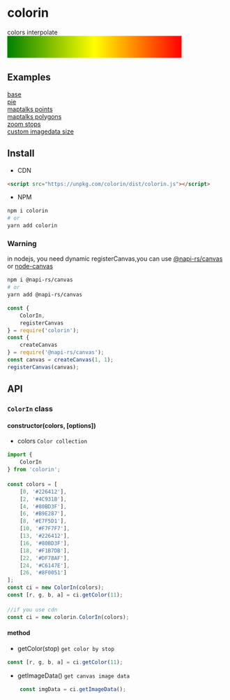 # colorin

colors interpolate    
![](./colorin.png)

## Examples

[base](https://deyihu.github.io/colorin/test/base.html)  
[pie](https://deyihu.github.io/colorin/test/pie.html)  
[maptalks points](https://deyihu.github.io/colorin/test/mtk-points.html)  
[maptalks polygons](https://deyihu.github.io/colorin/test/mtk-polygons.html)  
[zoom stops](https://deyihu.github.io/colorin/test/zoomstop.html)  
[custom imagedata size](https://deyihu.github.io/colorin/test/customsize.html)

## Install

* CDN

```html
<script src="https://unpkg.com/colorin/dist/colorin.js"></script>
```

* NPM

```sh
npm i colorin
# or
yarn add colorin
```

### Warning

in nodejs, you need  dynamic registerCanvas,you can use [@napi-rs/canvas](https://github.com/Brooooooklyn/canvas) or [node-canvas](https://github.com/Automattic/node-canvas)

```sh
npm i @napi-rs/canvas
# or
yarn add @napi-rs/canvas
```

```js
const {
    ColorIn,
    registerCanvas
} = require('colorin');
const {
    createCanvas
} = require('@napi-rs/canvas');
const canvas = createCanvas(1, 1);
registerCanvas(canvas);
```

## API

### `ColorIn` class

#### constructor(colors, [options])

  + colors `Color collection`

```js
import {
    ColorIn
} from 'colorin';

const colors = [
    [0, '#226412'],
    [2, '#4C931B'],
    [4, '#80BD3F'],
    [6, '#B9E287'],
    [8, '#E7F5D1'],
    [10, '#F7F7F7'],
    [13, '#226412'],
    [16, '#80BD3F'],
    [18, '#F1B7DB'],
    [22, '#DF78AF'],
    [24, '#C6147E'],
    [26, '#8F0051']
];
const ci = new ColorIn(colors);
const [r, g, b, a] = ci.getColor(11);

//if you use cdn
const ci = new colorin.ColorIn(colors);
```

####  method

  + getColor(stop) `get color by stop`

```js
const [r, g, b, a] = ci.getColor(11);
```

  + getImageData() `get canvas image data`

```js
    const imgData = ci.getImageData();
```

    
